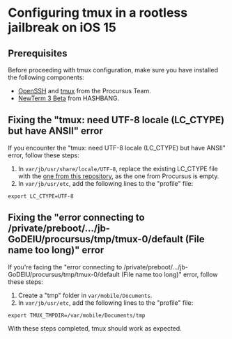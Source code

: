 # Configuring tmux in a rootless jailbreak on iOS 15

## Prerequisites
Before proceeding with tmux configuration, make sure you have installed the following components:

- [OpenSSH](sileo://package/openssh) and [tmux](sileo://package/tmux) from the Procursus Team.
- [NewTerm 3 Beta](sileo://package/ws.hbang.newterm3) from HASHBANG.

## Fixing the "tmux: need UTF-8 locale (LC_CTYPE) but have ANSII" error
If you encounter the "tmux: need UTF-8 locale (LC_CTYPE) but have ANSII" error, follow these steps:

1. In `var/jb/usr/share/locale/UTF-8`, replace the existing LC_CTYPE file with the [one from this repository](https://github.com/pedromopi/tmux/blob/main/LC_CTYPE), as the one from Procursus is empty.
2. In `var/jb/usr/etc`, add the following lines to the "profile" file:

`export LC_CTYPE=UTF-8`


## Fixing the "error connecting to /private/preboot/.../jb-GoDElU/procursus/tmp/tmux-0/default (File name too long)" error
If you're facing the "error connecting to /private/preboot/.../jb-GoDElU/procursus/tmp/tmux-0/default (File name too long)" error, follow these steps:

1. Create a "tmp" folder in `var/mobile/Documents`.
2. In `var/jb/usr/etc`, add the following lines to the "profile" file:

`export TMUX_TMPDIR=/var/mobile/Documents/tmp`

With these steps completed, tmux should work as expected.





